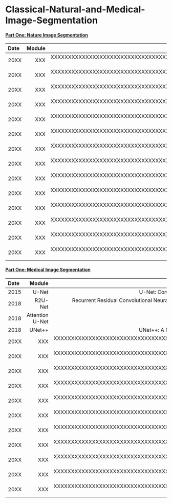 # Classical-Natural-and-Medical-Image-Segmentation

#### <a href="#id_1">Part One: Nature Image Segmentation </a>
Date  |  Module  |  Title |
:---- |----------:|--------:
20XX  |  XXX   | XXXXXXXXXXXXXXXXXXXXXXXXXXXXXXXXXXXXXXXXXXXXXXXXXXXXXXXXXXXXXXXXXXXXXXXXXXXXXXXXXXXXX ([]())|
20XX  |  XXX   | XXXXXXXXXXXXXXXXXXXXXXXXXXXXXXXXXXXXXXXXXXXXXXXXXXXXXXXXXXXXXXXXXXXXXXXXXXXXXXXXXXXXX ([]())|
20XX  |  XXX   | XXXXXXXXXXXXXXXXXXXXXXXXXXXXXXXXXXXXXXXXXXXXXXXXXXXXXXXXXXXXXXXXXXXXXXXXXXXXXXXXXXXXX ([]())|
20XX  |  XXX   | XXXXXXXXXXXXXXXXXXXXXXXXXXXXXXXXXXXXXXXXXXXXXXXXXXXXXXXXXXXXXXXXXXXXXXXXXXXXXXXXXXXXX ([]())|
20XX  |  XXX   | XXXXXXXXXXXXXXXXXXXXXXXXXXXXXXXXXXXXXXXXXXXXXXXXXXXXXXXXXXXXXXXXXXXXXXXXXXXXXXXXXXXXX ([]())|
20XX  |  XXX   | XXXXXXXXXXXXXXXXXXXXXXXXXXXXXXXXXXXXXXXXXXXXXXXXXXXXXXXXXXXXXXXXXXXXXXXXXXXXXXXXXXXXX ([]())|
20XX  |  XXX   | XXXXXXXXXXXXXXXXXXXXXXXXXXXXXXXXXXXXXXXXXXXXXXXXXXXXXXXXXXXXXXXXXXXXXXXXXXXXXXXXXXXXX ([]())|
20XX  |  XXX   | XXXXXXXXXXXXXXXXXXXXXXXXXXXXXXXXXXXXXXXXXXXXXXXXXXXXXXXXXXXXXXXXXXXXXXXXXXXXXXXXXXXXX ([]())|
20XX  |  XXX   | XXXXXXXXXXXXXXXXXXXXXXXXXXXXXXXXXXXXXXXXXXXXXXXXXXXXXXXXXXXXXXXXXXXXXXXXXXXXXXXXXXXXX ([]())|
20XX  |  XXX   | XXXXXXXXXXXXXXXXXXXXXXXXXXXXXXXXXXXXXXXXXXXXXXXXXXXXXXXXXXXXXXXXXXXXXXXXXXXXXXXXXXXXX ([]())|
20XX  |  XXX   | XXXXXXXXXXXXXXXXXXXXXXXXXXXXXXXXXXXXXXXXXXXXXXXXXXXXXXXXXXXXXXXXXXXXXXXXXXXXXXXXXXXXX ([]())|
20XX  |  XXX   | XXXXXXXXXXXXXXXXXXXXXXXXXXXXXXXXXXXXXXXXXXXXXXXXXXXXXXXXXXXXXXXXXXXXXXXXXXXXXXXXXXXXX ([]())|
20XX  |  XXX   | XXXXXXXXXXXXXXXXXXXXXXXXXXXXXXXXXXXXXXXXXXXXXXXXXXXXXXXXXXXXXXXXXXXXXXXXXXXXXXXXXXXXX ([]())|
20XX  |  XXX   | XXXXXXXXXXXXXXXXXXXXXXXXXXXXXXXXXXXXXXXXXXXXXXXXXXXXXXXXXXXXXXXXXXXXXXXXXXXXXXXXXXXXX ([]())|


#### <a href="#id_1">Part One: Medical Image Segmentation </a>
Date  |  Module  |  Title |
:---- |----------:|--------:
2015  |  U-Net   | U-Net: Convolutional Networks for Biomedical Image Segmentation ([Olaf Ronneberger](https://arxiv.org/abs/1505.04597)) |
2018  |  R2U-Net   | Recurrent Residual Convolutional Neural Network based on U-Net (R2U-Net) for Medical Image Segmentation ([Md Zahangir Alom](https://arxiv.org/abs/1802.06955)) |
2018  |  Attention U-Net | Attention U-Net: Learning Where to Look for the Pancreas ([Ozan Oktay](https://arxiv.org/abs/1804.03999))|
2018  |  UNet++   | UNet++: A Nested U-Net Architecture for Medical Image Segmentation ([Zongwei Zhou](https://arxiv.org/abs/1807.10165))|
20XX  |  XXX   | XXXXXXXXXXXXXXXXXXXXXXXXXXXXXXXXXXXXXXXXXXXXXXXXXXXXXXXXXXXXXXXXXXXXXXXXXXXXXXXXXXXXX ([]())|
20XX  |  XXX   | XXXXXXXXXXXXXXXXXXXXXXXXXXXXXXXXXXXXXXXXXXXXXXXXXXXXXXXXXXXXXXXXXXXXXXXXXXXXXXXXXXXXX ([]())|
20XX  |  XXX   | XXXXXXXXXXXXXXXXXXXXXXXXXXXXXXXXXXXXXXXXXXXXXXXXXXXXXXXXXXXXXXXXXXXXXXXXXXXXXXXXXXXXX ([]())|
20XX  |  XXX   | XXXXXXXXXXXXXXXXXXXXXXXXXXXXXXXXXXXXXXXXXXXXXXXXXXXXXXXXXXXXXXXXXXXXXXXXXXXXXXXXXXXXX ([]())|
20XX  |  XXX   | XXXXXXXXXXXXXXXXXXXXXXXXXXXXXXXXXXXXXXXXXXXXXXXXXXXXXXXXXXXXXXXXXXXXXXXXXXXXXXXXXXXXX ([]())|
20XX  |  XXX   | XXXXXXXXXXXXXXXXXXXXXXXXXXXXXXXXXXXXXXXXXXXXXXXXXXXXXXXXXXXXXXXXXXXXXXXXXXXXXXXXXXXXX ([]())|
20XX  |  XXX   | XXXXXXXXXXXXXXXXXXXXXXXXXXXXXXXXXXXXXXXXXXXXXXXXXXXXXXXXXXXXXXXXXXXXXXXXXXXXXXXXXXXXX ([]())|
20XX  |  XXX   | XXXXXXXXXXXXXXXXXXXXXXXXXXXXXXXXXXXXXXXXXXXXXXXXXXXXXXXXXXXXXXXXXXXXXXXXXXXXXXXXXXXXX ([]())|
20XX  |  XXX   | XXXXXXXXXXXXXXXXXXXXXXXXXXXXXXXXXXXXXXXXXXXXXXXXXXXXXXXXXXXXXXXXXXXXXXXXXXXXXXXXXXXXX ([]())|
20XX  |  XXX   | XXXXXXXXXXXXXXXXXXXXXXXXXXXXXXXXXXXXXXXXXXXXXXXXXXXXXXXXXXXXXXXXXXXXXXXXXXXXXXXXXXXXX ([]())|
20XX  |  XXX   | XXXXXXXXXXXXXXXXXXXXXXXXXXXXXXXXXXXXXXXXXXXXXXXXXXXXXXXXXXXXXXXXXXXXXXXXXXXXXXXXXXXXX ([]())|
